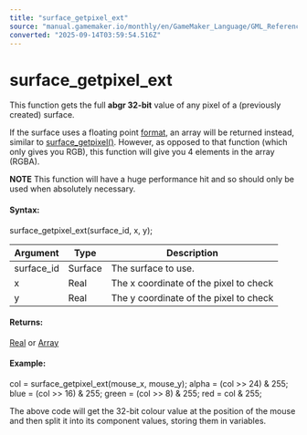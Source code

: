 ```yaml
---
title: "surface_getpixel_ext"
source: "manual.gamemaker.io/monthly/en/GameMaker_Language/GML_Reference/Drawing/Surfaces/surface_getpixel_ext.htm"
converted: "2025-09-14T03:59:54.516Z"
---
```


# surface\_getpixel\_ext

This function gets the full **abgr 32-bit** value of any pixel of a (previously created) surface.

If the surface uses a floating point [format](surface_create.md), an array will be returned instead, similar to [surface\_getpixel()](surface_getpixel.md). However, as opposed to that function (which only gives you RGB), this function will give you 4 elements in the array (RGBA).

**NOTE** This function will have a huge performance hit and so should only be used when absolutely necessary.

#### Syntax:

surface\_getpixel\_ext(surface\_id, x, y);

| Argument | Type | Description |
| --- | --- | --- |
| surface_id | Surface | The surface to use. |
| x | Real | The x coordinate of the pixel to check |
| y | Real | The y coordinate of the pixel to check |

#### Returns:

[Real](../../../GML_Overview/Data_Types.md) or [Array](../../../GML_Overview/Arrays.md)

#### Example:

col = surface\_getpixel\_ext(mouse\_x, mouse\_y);
alpha = (col >> 24) & 255;
blue = (col >> 16) & 255;
green = (col >> 8) & 255;
red = col & 255;

The above code will get the 32-bit colour value at the position of the mouse and then split it into its component values, storing them in variables.